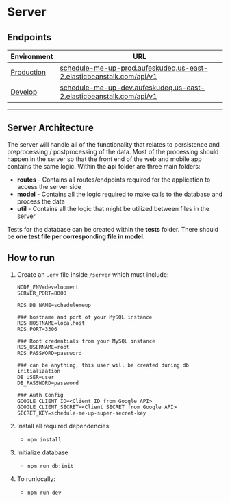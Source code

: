 # Server

## Endpoints

| Environment | URL                                                          |
| ----------- | ------------------------------------------------------------ |
| [Production](http://schedule-me-up-prod.aufeskudeq.us-east-2.elasticbeanstalk.com/api/)  | [schedule-me-up-prod.aufeskudeq.us-east-2.elasticbeanstalk.com/api/v1](http://schedule-me-up-prod.aufeskudeq.us-east-2.elasticbeanstalk.com/api/v1) |
| [Develop](http://schedule-me-up-dev.aufeskudeq.us-east-2.elasticbeanstalk.com/api/)     | [schedule-me-up-dev.aufeskudeq.us-east-2.elasticbeanstalk.com/api/v1](http://schedule-me-up-dev.aufeskudeq.us-east-2.elasticbeanstalk.com/api/v1) |

---
## Server Architecture
The server will handle all of the functionality that relates to persistence and preprocessing / postprocessing of the data. Most of the processing should happen in the server so that the front end of the web and mobile app contains the same logic. Within the **api** folder are three main folders:
* **routes** - Contains all routes/endpoints required for the application to access the server side
* **model** - Contains all the logic required to make calls to the database and process the data
* **util** - Contains all the logic that might be utilized between files in the server

Tests for the database can be created within the **tests** folder. There should be **one test file per corresponding file in model**. 

## How to run
1. Create an `.env` file inside `/server` which must include:
      ```
      NODE_ENV=development
      SERVER_PORT=8000
      
      RDS_DB_NAME=schedulemeup
      
      ### hostname and port of your MySQL instance
      RDS_HOSTNAME=localhost
      RDS_PORT=3306
      
      ### Root credentials from your MySQL instance
      RDS_USERNAME=root
      RDS_PASSWORD=password
      
      ### can be anything, this user will be created during db initialization
      DB_USER=user
      DB_PASSWORD=password
      
      ### Auth Config
      GOOGLE_CLIENT_ID=<Client ID from Google API>
      GOOGLE_CLIENT_SECRET=<Client SECRET from Google API>
      SECRET_KEY=schedule-me-up-super-secret-key
      ```

2. Install all required dependencies:
   -  `npm install`

3. Initialize database
   - `npm run db:init`
4. To runlocally:
   - `npm run dev`
